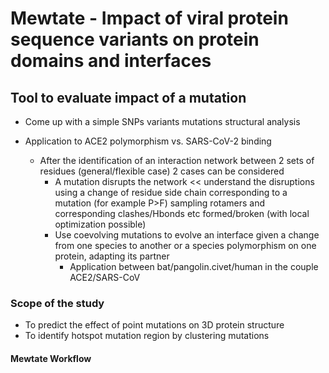 # Mewtate - Impact of viral protein sequence variants on protein domains and interfaces

## Tool to evaluate impact of a mutation
* Come up with a simple SNPs variants mutations structural analysis

* Application to ACE2 polymorphism vs. SARS-CoV-2 binding
  * After the identification of an interaction network between 2 sets of residues (general/flexible case) 2 cases can be considered 
    * A mutation disrupts the network << understand the disruptions using a change of residue side chain corresponding to a mutation (for example P>F) sampling rotamers and corresponding clashes/Hbonds etc formed/broken (with local optimization possible)
    * Use coevolving mutations to evolve an interface given a change from one species to another or  a species polymorphism on one protein, adapting its partner
      * Application between bat/pangolin.civet/human in the couple ACE2/SARS-CoV
### Scope of the study
* To predict the effect of point mutations on 3D protein structure
* To identify hotspot mutation region by clustering mutations

#### Mewtate Workflow
